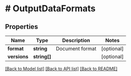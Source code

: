 # # OutputDataFormats

## Properties

Name | Type | Description | Notes
------------ | ------------- | ------------- | -------------
**format** | **string** | Document format | [optional]
**versions** | **string[]** |  | [optional]

[[Back to Model list]](../../../README.md#models) [[Back to API list]](../../../README.md#endpoints) [[Back to README]](../../../README.md)
